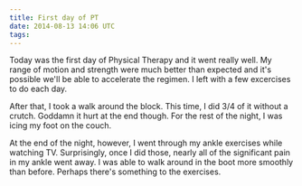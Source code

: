 ```yaml
---
title: First day of PT 
date: 2014-08-13 14:06 UTC
tags:
---
```


Today was the first day of Physical Therapy and it went really well. My range of motion and strength were much better than expected and it's possible we'll be able to accelerate the regimen. I left with a few excercises to do each day. 

After that, I took a walk around the block. This time, I did 3/4 of it without a crutch. Goddamn it hurt at the end though. For the rest of the night, I was icing my foot on the couch.

At the end of the night, however, I went through my ankle exercises while watching TV. Surprisingly, once I did those, nearly all of the significant pain in my ankle went away. I was able to walk around in the boot more smoothly than before. Perhaps there's something to the exercises. 

